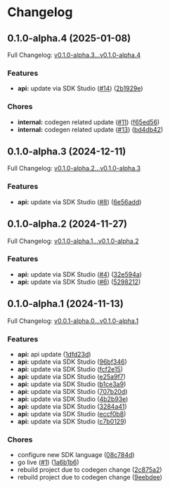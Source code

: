 # Changelog

## 0.1.0-alpha.4 (2025-01-08)

Full Changelog: [v0.1.0-alpha.3...v0.1.0-alpha.4](https://github.com/prelude-so/go-sdk/compare/v0.1.0-alpha.3...v0.1.0-alpha.4)

### Features

* **api:** update via SDK Studio ([#14](https://github.com/prelude-so/go-sdk/issues/14)) ([2b1929e](https://github.com/prelude-so/go-sdk/commit/2b1929e7a5941b1217d706bcd48049989584c80b))


### Chores

* **internal:** codegen related update ([#11](https://github.com/prelude-so/go-sdk/issues/11)) ([f65ed56](https://github.com/prelude-so/go-sdk/commit/f65ed56b7eafc300fa9b7877cd8b814ac9c74478))
* **internal:** codegen related update ([#13](https://github.com/prelude-so/go-sdk/issues/13)) ([bd4db42](https://github.com/prelude-so/go-sdk/commit/bd4db42a9bbf3ea5f8cc0f14931ce0bab51e6b8d))

## 0.1.0-alpha.3 (2024-12-11)

Full Changelog: [v0.1.0-alpha.2...v0.1.0-alpha.3](https://github.com/prelude-so/go-sdk/compare/v0.1.0-alpha.2...v0.1.0-alpha.3)

### Features

* **api:** update via SDK Studio ([#8](https://github.com/prelude-so/go-sdk/issues/8)) ([6e56add](https://github.com/prelude-so/go-sdk/commit/6e56add5fe0c793a6fa9295236a6fc65cdfcc9e2))

## 0.1.0-alpha.2 (2024-11-27)

Full Changelog: [v0.1.0-alpha.1...v0.1.0-alpha.2](https://github.com/prelude-so/go-sdk/compare/v0.1.0-alpha.1...v0.1.0-alpha.2)

### Features

* **api:** update via SDK Studio ([#4](https://github.com/prelude-so/go-sdk/issues/4)) ([32e594a](https://github.com/prelude-so/go-sdk/commit/32e594ab0917eadf6760b6f820afe753d7f5eb2a))
* **api:** update via SDK Studio ([#6](https://github.com/prelude-so/go-sdk/issues/6)) ([5298212](https://github.com/prelude-so/go-sdk/commit/5298212a02fab3335bb035bc7a9fb95922dbd160))

## 0.1.0-alpha.1 (2024-11-13)

Full Changelog: [v0.0.1-alpha.0...v0.1.0-alpha.1](https://github.com/prelude-so/go-sdk/compare/v0.0.1-alpha.0...v0.1.0-alpha.1)

### Features

* **api:** api update ([1dfd23d](https://github.com/prelude-so/go-sdk/commit/1dfd23dd5f0b35b636a9cabd9769271a47da1c92))
* **api:** update via SDK Studio ([96bf346](https://github.com/prelude-so/go-sdk/commit/96bf346a64334a6e1132aab00119f4c5f2df6695))
* **api:** update via SDK Studio ([fcf2e15](https://github.com/prelude-so/go-sdk/commit/fcf2e154e74dd08214ca6cb61c86abdf69c2bccd))
* **api:** update via SDK Studio ([e25a9f7](https://github.com/prelude-so/go-sdk/commit/e25a9f7d68dd335cd7c92b2a19693bd88fe5f63a))
* **api:** update via SDK Studio ([b1ce3a9](https://github.com/prelude-so/go-sdk/commit/b1ce3a92fd3f6219db46096c07e9e6f855a803c0))
* **api:** update via SDK Studio ([707b20d](https://github.com/prelude-so/go-sdk/commit/707b20d83ef46a6acf6d0028e1e163ce6f8cec52))
* **api:** update via SDK Studio ([4b2b93e](https://github.com/prelude-so/go-sdk/commit/4b2b93e66aaf28a5301cf1f63723e189a0deceed))
* **api:** update via SDK Studio ([3284a41](https://github.com/prelude-so/go-sdk/commit/3284a41c9c8cc1652ec74f43c7803915d2780db2))
* **api:** update via SDK Studio ([eccf0b8](https://github.com/prelude-so/go-sdk/commit/eccf0b8775446e19b8bd7d65f3fcae0df5e46aa9))
* **api:** update via SDK Studio ([c7b0129](https://github.com/prelude-so/go-sdk/commit/c7b012927950a89dec95416045e0a6871de78728))


### Chores

* configure new SDK language ([08c784d](https://github.com/prelude-so/go-sdk/commit/08c784d7986ce6dba9018638e1a6ff7de0fead00))
* go live ([#1](https://github.com/prelude-so/go-sdk/issues/1)) ([1a6b1b6](https://github.com/prelude-so/go-sdk/commit/1a6b1b6d566663a9a700107b5d1c17f1464e3285))
* rebuild project due to codegen change ([2c875a2](https://github.com/prelude-so/go-sdk/commit/2c875a244f28e7ee22c33f777ef2b003241a97d4))
* rebuild project due to codegen change ([9eebdee](https://github.com/prelude-so/go-sdk/commit/9eebdee594ed853ac3a12713caa153e64bd8ed06))
